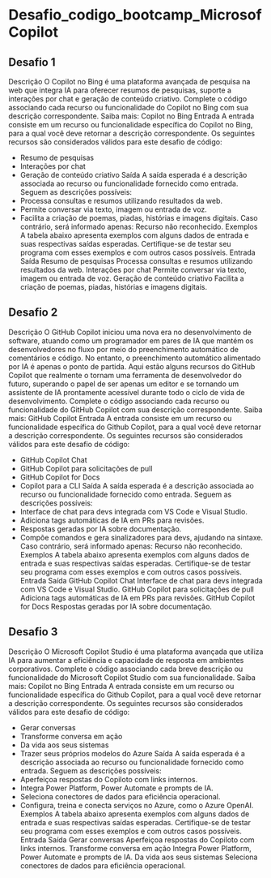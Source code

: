 # Desafio_codigo_bootcamp_MicrosofCopilot

## Desafio 1

Descrição
O Copilot no Bing é uma plataforma avançada de pesquisa na web que integra IA para oferecer resumos de pesquisas, suporte a interações por chat e geração de conteúdo criativo. Complete o código associando cada recurso ou funcionalidade do Copilot no Bing com sua descrição correspondente.
Saiba mais: Copilot no Bing
Entrada
A entrada consiste em um recurso ou funcionalidade específica do Copilot no Bing, para a qual você deve retornar a descrição correspondente. Os seguintes recursos são considerados válidos para este desafio de código:
- Resumo de pesquisas
- Interações por chat
- Geração de conteúdo criativo
Saída
A saída esperada é a descrição associada ao recurso ou funcionalidade fornecido como entrada. Seguem as descrições possíveis:
- Processa consultas e resumos utilizando resultados da web.
- Permite conversar via texto, imagem ou entrada de voz.
- Facilita a criação de poemas, piadas, histórias e imagens digitais.
Caso contrário, será informado apenas: Recurso não reconhecido.
Exemplos
A tabela abaixo apresenta exemplos com alguns dados de entrada e suas respectivas saídas esperadas. Certifique-se de testar seu programa com esses exemplos e com outros casos possíveis.
Entrada	Saída
Resumo de pesquisas	Processa consultas e resumos utilizando resultados da web.
Interações por chat	Permite conversar via texto, imagem ou entrada de voz.
Geração de conteúdo criativo	Facilita a criação de poemas, piadas, histórias e imagens digitais.


## Desafio 2
Descrição
O GitHub Copilot iniciou uma nova era no desenvolvimento de software, atuando como um programador em pares de IA que mantém os desenvolvedores no fluxo por meio do preenchimento automático de comentários e código. No entanto, o preenchimento automático alimentado por IA é apenas o ponto de partida. Aqui estão alguns recursos do GitHub Copilot que realmente o tornam uma ferramenta de desenvolvedor do futuro, superando o papel de ser apenas um editor e se tornando um assistente de IA prontamente acessível durante todo o ciclo de vida de desenvolvimento. Complete o código associando cada recurso ou funcionalidade do GitHub Copilot com sua descrição correspondente.
Saiba mais: GitHub Copilot
Entrada
A entrada consiste em um recurso ou funcionalidade específica do Github Copilot, para a qual você deve retornar a descrição correspondente. Os seguintes recursos são considerados válidos para este desafio de código:
- GitHub Copilot Chat
- GitHub Copilot para solicitações de pull
- GitHub Copilot for Docs
- Copilot para a CLI
Saída
A saída esperada é a descrição associada ao recurso ou funcionalidade fornecido como entrada. Seguem as descrições possíveis:
- Interface de chat para devs integrada com VS Code e Visual Studio.
- Adiciona tags automáticas de IA em PRs para revisões.
- Respostas geradas por IA sobre documentação.
- Compõe comandos e gera sinalizadores para devs, ajudando na sintaxe.
Caso contrário, será informado apenas: Recurso não reconhecido.
Exemplos
A tabela abaixo apresenta exemplos com alguns dados de entrada e suas respectivas saídas esperadas. Certifique-se de testar seu programa com esses exemplos e com outros casos possíveis.
Entrada	Saída
GitHub Copilot Chat	Interface de chat para devs integrada com VS Code e Visual Studio.
GitHub Copilot para solicitações de pull	Adiciona tags automáticas de IA em PRs para revisões.
GitHub Copilot for Docs	Respostas geradas por IA sobre documentação.

## Desafio 3
Descrição
O Microsoft Copilot Studio é uma plataforma avançada que utiliza IA para aumentar a eficiência e capacidade de resposta em ambientes corporativos. Complete o código associando cada breve descrição ou funcionalidade do Microsoft Copilot Studio com sua funcionalidade.
Saiba mais: Copilot no Bing
Entrada
A entrada consiste em um recurso ou funcionalidade específica do Github Copilot, para a qual você deve retornar a descrição correspondente. Os seguintes recursos são considerados válidos para este desafio de código:
- Gerar conversas
- Transforme conversa em ação
- Da vida aos seus sistemas
- Trazer seus próprios modelos do Azure
Saída
A saída esperada é a descrição associada ao recurso ou funcionalidade fornecido como entrada. Seguem as descrições possíveis:
- Aperfeiçoa respostas do Copiloto com links internos.
- Integra Power Platform, Power Automate e prompts de IA.
- Seleciona conectores de dados para eficiência operacional.
- Configura, treina e conecta serviços no Azure, como o Azure OpenAI.
Exemplos
A tabela abaixo apresenta exemplos com alguns dados de entrada e suas respectivas saídas esperadas. Certifique-se de testar seu programa com esses exemplos e com outros casos possíveis.
Entrada	Saída
Gerar conversas	Aperfeiçoa respostas do Copiloto com links internos.
Transforme conversa em ação	Integra Power Platform, Power Automate e prompts de IA.
Da vida aos seus sistemas	Seleciona conectores de dados para eficiência operacional.




	
